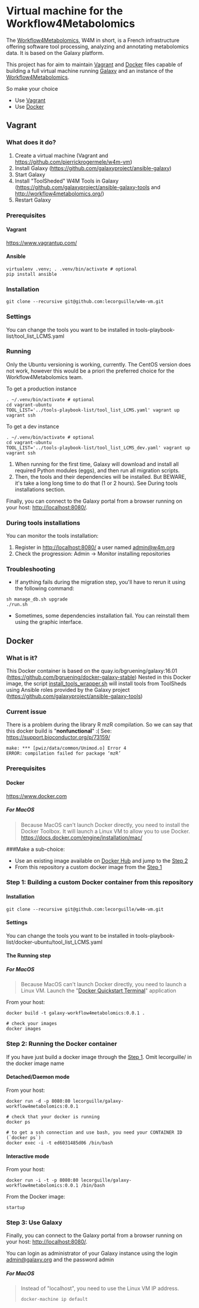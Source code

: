 Virtual machine for the Workflow4Metabolomics
=============================================

The [Workflow4Metabolomics](http://workflow4metabolomics.org), W4M in short, is a French infrastructure offering software tool processing, analyzing and annotating metabolomics data. It is based on the Galaxy platform.

This project has for aim to maintain [Vagrant](https://www.vagrantup.com) and [Docker](https://www.docker.com) files capable of building a full virtual machine running [Galaxy](https://galaxyproject.org) and an instance of the [Workflow4Metabolomics](http://workflow4metabolomics.org).


So make your choice
- Use [Vagrant](#headvagrant)
- Use [Docker](#headdocker)


<a id="headvagrant"></a>
Vagrant
-------

### What does it do?

1. Create a virtual machine (Vagrant and https://github.com/pierrickrogermele/w4m-vm)
2. Install Galaxy (https://github.com/galaxyproject/ansible-galaxy)
3. Start Galaxy 
4. Install "ToolSheded" W4M Tools in Galaxy (https://github.com/galaxyproject/ansible-galaxy-tools and http://workflow4metabolomics.org/)
5. Restart Galaxy 



### Prerequisites

#### Vagrant
https://www.vagrantup.com/

#### Ansible
``` {.bash}
virtualenv .venv; . .venv/bin/activate # optional
pip install ansible
```


### Installation

``` {.bash}
git clone --recursive git@github.com:lecorguille/w4m-vm.git
```


### Settings

You can change the tools you want to be installed in tools-playbook-list/tool_list_LCMS.yaml


### Running

Only the Ubuntu versioning is working, currently. The CentOS version does not work, however this would be a priori the preferred choice for the Workflow4Metabolomics team.


To get a production instance
``` {.bash}
. ~/.venv/bin/activate # optional
cd vagrant-ubuntu
TOOL_LIST='../tools-playbook-list/tool_list_LCMS.yaml' vagrant up
vagrant ssh
```

To get a dev instance
``` {.bash}
. ~/.venv/bin/activate # optional
cd vagrant-ubuntu
TOOL_LIST='../tools-playbook-list/tool_list_LCMS_dev.yaml' vagrant up
vagrant ssh
```

1. When running for the first time, Galaxy will download and install all required Python modules (eggs), and then run all migration scripts.
2. Then, the tools and their dependencies will be installed. But BEWARE, it's take a long long time to do that (1 or 2 hours). See During tools installations section.

Finally, you can connect to the Galaxy portal from a browser running on your host: <http://localhost:8080/>.

### During tools installations

You can monitor the tools installation:

1. Register in <http://localhost:8080/> a user named admin@w4m.org
2. Check the progression: Admin -> Monitor installing repositories

### Troubleshooting

* If anything fails during the migration step, you'll have to rerun it using the following command:
``` {.bash}
sh manage_db.sh upgrade
./run.sh
```

* Sometimes, some dependencies installation fail. You can reinstall them using the graphic interface.



<a id="headdocker"></a>
Docker
------

### What is it?

This Docker container is based on the quay.io/bgruening/galaxy:16.01 (https://github.com/bgruening/docker-galaxy-stable)
Nested in this Docker image, the script [install_tools_wrapper.sh](https://github.com/bgruening/docker-galaxy-stable/blob/master/galaxy/install_tools_wrapper.sh) will install tools from ToolSheds using Ansible roles provided by the Galaxy project (https://github.com/galaxyproject/ansible-galaxy-tools)

### Current issue

There is a problem during the library R mzR compilation. So we can say that this docker build is "**nonfunctional**" :(
See: https://support.bioconductor.org/p/73159/

```
make: *** [pwiz/data/common/Unimod.o] Error 4
ERROR: compilation failed for package ‘mzR’
```

### Prerequisites

#### Docker
https://www.docker.com

##### For MacOS
> Because MacOS can't launch Docker directly, you need to install the Docker Toolbox. It will launch a Linux VM to allow you to use Docker. 
> https://docs.docker.com/engine/installation/mac/ 

###Make a sub-choice:
 - Use an existing image available on [Docker Hub](https://hub.docker.com/r/lecorguille/galaxy-workflow4metabolomics/) and jump to the [Step 2](#headdocker_step2)
 - From this repository a custom docker image from the [Step 1](#headdocker_step1)


<a id="headdocker_step1"></a>
### Step 1: Building a custom Docker container from this repository

#### Installation

``` {.bash}
git clone --recursive git@github.com:lecorguille/w4m-vm.git
```


#### Settings

You can change the tools you want to be installed in tools-playbook-list/docker-ubuntu/tool_list_LCMS.yaml


#### The Running step

##### For MacOS
> Because MacOS can't launch Docker directly, you need to launch a Linux VM.
> Launch the "[Docker Quickstart Terminal](https://docs.docker.com/engine/installation/mac/#from-the-docker-quickstart-terminal)" application


From your host:
``` {.bash}
docker build -t galaxy-workflow4metabolomics:0.0.1 .

# check your images
docker images
```

<a id="headdocker_step1"></a>
### Step 2: Running the Docker container

If you have just build a docker image through the [Step 1](#headdocker_step2). Omit lecorguille/ in the docker image name

#### Detached/Daemon mode

From your host:
``` {.bash}
docker run -d -p 8080:80 lecorguille/galaxy-workflow4metabolomics:0.0.1

# check that your docker is running
docker ps

# to get a ssh connection and use bash, you need your CONTAINER ID (`docker ps`)
docker exec -i -t ed6031485d06 /bin/bash

```

#### Interactive mode

From your host:
``` {.bash}
docker run -i -t -p 8080:80 lecorguille/galaxy-workflow4metabolomics:0.0.1 /bin/bash
```

From the Docker image:
``` {.bash}
startup
```



### Step 3: Use Galaxy

Finally, you can connect to the Galaxy portal from a browser running on your host: <http://localhost:8080/>.

You can login as administrator of your Galaxy instance using the login admin@galaxy.org and the password admin

##### For MacOS
> Instead of "localhost", you need to use the Linux VM IP address.
> ``` {.bash}
> docker-machine ip default
> ```



